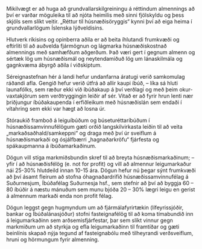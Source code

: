 Mikilvægt er að huga að grundvallarskilgreiningu á réttindum almennings að því er varðar möguleika til að njóta heimilis með sinni fjölskyldu og þess skjóls sem slíkt veitir. „Réttur til húsnæðisöryggis“ kynni því að eiga heima í grundvallarlögum Íslenska lýðveldisins.

Hlutverk ríkisins og opinberra aðila er að beita íhlutandi frumkvæði og eftirliti til að auðvelda fjármögnun og lágmarka húsnæðiskostnað almennings með samhæfðum aðgerðum. Það væri gert í gegnum almenn og sértæk lög um húsnæðismál og neytendamiðuð lög um lánaskilmála og gagnkvæma ábyrgð aðila í viðskiptum.

Séreignastefnan hér á landi hefur undanfarna áratugi verið samkomulag ráðandi afla. Gengið hefur verið útfrá að allir kaupi íbúð, – líka sá hluti launafólks, sem ræður ekki við íbúðakaup á því verðlagi og með þeim okur-vaxtakjörum sem verðtryggingin leiðir af sér. Vitað er að fyrir hrun lenti nær þriðjungur íbúðakaupenda í erfiðleikum með húsnæðislán sem endaði í vítahring sem ekki var hægt að losna úr.

Stóraukið framboð á leiguíbúðum og búseturéttaríbúðum í húsnæðissamvinnufélögum gæti orðið langskilvirkasta leiðin til að veita „markaðsaðhald/samkeppni“ og draga með því úr sveiflum á húsnæðismarkaði og ósjálfbærri „hagnaðarkröfu“ fjárfesta og spákaupmanna á íbúðamarkaðinum.

Dögun vill stíga markmiðsbundin skref til að breyta húsnæðismarkaðinum; – yfir í að húsnæðisfélög (e. not for profit) og vill að almennur leigumarkaður nái 25-30% hlutdeild innan 10-15 ára. Dögun hefur nú þegar sýnt frumkvæði að því ásamt fleirum að stofna óhagnaðardrifið húsnæðissamvinnufélag á Suðurnesjum, Íbúðafélag Suðurnesja hsf., sem stefnir að því að byggja 60 – 80 íbúðir á næstu mánuðum sem munu bjóða 20 – 30% lægri leigu en gerist á almennum markaði enda non profit félag.

Dögun leggst gegn hugmyndum um að fjármálafyrirtækin (lífeyrissjóðir, bankar og Íbúðalánasjóður) stofni fasteignafélög til að koma tímabundið inn á leigumarkaðinn sem arðsemisfjárfestar, þar sem slíkt vinnur gegn markmiðum um að styrkja og efla leigumarkaðinn til framtíðar og gæti beinlínis skapað nýja tegund af fasteignabólu með tilheyrandi verðsveiflum, hruni og hörmungum fyrir almenning.
